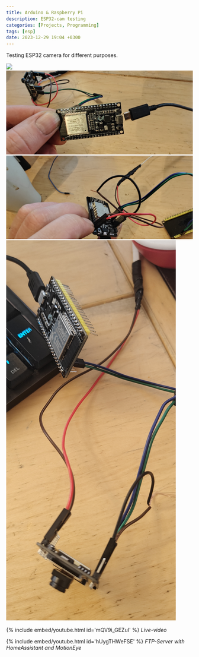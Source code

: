 ```yaml
---
title: Arduino & Raspberry Pi
description: ESP32-cam testing
categories: [Projects, Programming]
tags: [esp]
date: 2023-12-29 19:04 +0300
---
```


Testing ESP32 camera for different purposes.

![](assets/img/IMG20240203190206.jpg)
![](assets/img/IMG20240203190222.jpg)
![](assets/img/IMG20240203190252.jpg)
![](assets/img/IMG20240204123805.jpg)


{% include embed/youtube.html id='mQV9i_GEZuI' %}
*Live-video*

{% include embed/youtube.html id='hUygTHWeFSE' %}
*FTP-Server with HomeAssistant and MotionEye*


